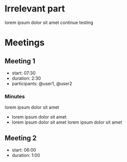 # Irrelevant part
lorem ipsum dolor sit amet
continue testing

# Meetings
## Meeting 1
- start: 07:30
- duration: 2:30
- participants: @user1, @user2
### Minutes
lorem ipsum dolor sit amet
- lorem ipsum dolor sit amet
- lorem ipsum dolor sit amet
lorem ipsum dolor sit amet

## Meeting 2
- start: 06:00
- duration: 1:00

